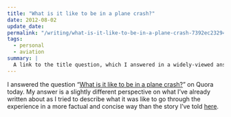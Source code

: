 ```yaml
---
title: "What is it like to be in a plane crash?"
date: 2012-08-02
update_date: 
permalink: "/writing/what-is-it-like-to-be-in-a-plane-crash-7392ec23294/"
tags:
  - personal
  - aviation
summary: |
  A link to the title question, which I answered in a widely-viewed answer on Quora.
---
```


I answered the question “[What is it like to be in a plane crash?](http://www.quora.com/What-is-it-like-to-be-in-a-plane-crash/answer/Alex-Marshall-2)” on Quora today. My answer is a slightly different perspective on what I’ve already written about as I tried to describe what it was like to go through the experience in a more factual and concise way than the story I’ve told [here](/writing/mayday-mayday-for-sierra-lima-6cf3ce8fc5d1).
